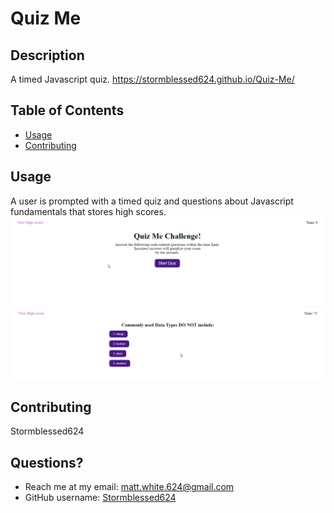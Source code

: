 
  # Quiz Me
  

  ## Description
  A timed Javascript quiz.
  https://stormblessed624.github.io/Quiz-Me/

  ## Table of Contents
  * [Usage](#usage)
  * [Contributing](#contributing)

  ## Usage
  A user is prompted with a timed quiz and questions about Javascript fundamentals that stores high scores.
  ![alt text](assets/images/Quiz-Me.png)
  ![alt text](assets/images/Quiz-Me2.png)

  ## Contributing
  Stormblessed624

  ## Questions?
  - Reach me at my email: matt.white.624@gmail.com
  - GitHub username: [Stormblessed624](https://github.com/Stormblessed624/)

  


